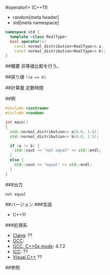 #operator!= (C++11)
* random[meta header]
* std[meta namespace]

```cpp
namespace std {
  template <class RealType>
  bool operator!=(
    const normal_distribution<RealType>& a,
    const normal_distribution<RealType>& b);
}
```

##概要
非等値比較を行う。


##戻り値
`!(a == b)`


##計算量
定数時間


##例
```cpp
#include <iostream>
#include <random>

int main()
{
  std::normal_distribution<> a(0.0, 1.0);
  std::normal_distribution<> b(0.0, 1.5);

  if (a != b) {
    std::cout << "not equal" << std::endl;
  }
  else {
    std::cout << "equal" << std::endl;
  }
}
```

###出力
```
not equal
```

##バージョン
###言語
- C++11

###処理系
- [Clang](/implementation.md#clang): ??
- [GCC](/implementation.md#gcc): 
- [GCC, C++0x mode](/implementation.md#gcc): 4.7.2
- [ICC](/implementation.md#icc): ??
- [Visual C++](/implementation.md#visual_cpp) ??


##参照


